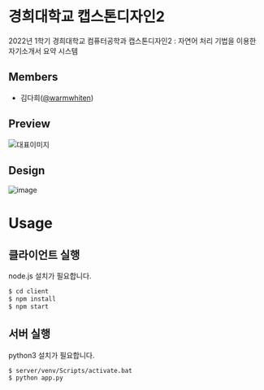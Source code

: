 # 경희대학교 캡스톤디자인2
2022년 1학기 경희대학교 컴퓨터공학과 캡스톤디자인2 : 
자연어 처리 기법을 이용한 자기소개서 요약 시스템

## Members
- 김다희([@warmwhiten](https://github.com/warmwhiten))

## Preview

![대표이미지](https://user-images.githubusercontent.com/40848918/173559966-d9efd752-0642-4461-b392-6bae1188c54c.jpg)

## Design
![image](https://user-images.githubusercontent.com/40848918/173560376-2d6c3695-f736-434c-9701-136494665683.png)


# Usage
## 클라이언트 실행

node.js 설치가 필요합니다.

```bash
$ cd client
$ npm install
$ npm start
```

## 서버 실행

python3 설치가 필요합니다.

```
$ server/venv/Scripts/activate.bat
$ python app.py
```
